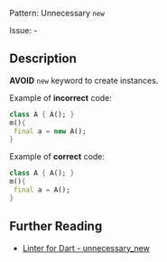 Pattern: Unnecessary `new`

Issue: -

## Description

**AVOID** `new` keyword to create instances.

Example of **incorrect** code:
```dart
class A { A(); }
m(){
 final a = new A();
}
```

Example of **correct** code:
```dart
class A { A(); }
m(){
 final a = A();
}
```

## Further Reading

* [Linter for Dart - unnecessary_new](https://dart.dev/tools/linter-rules/unnecessary_new)